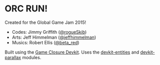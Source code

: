 # ORC RUN!

Created for the Global Game Jam 2015!

* Codes: Jimmy Griffith ([@rogueSkib](https://twitter.com/rogueSkib))
* Arts: Jeff Himmelman ([@jeffhimmelman](https://twitter.com/jeffhimmelman))
* Musics: Robert Ellis ([@beta_red](https://twitter.com/beta_red))

Built using the [Game Closure Devkit](https://github.com/gameclosure/devkit).
Uses the [devkit-entities](https://github.com/gameclosure/devkit-entities) and [devkit-parallax](https://github.com/gameclosure/devkit-parallax) modules.
